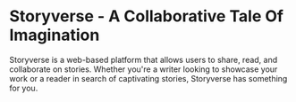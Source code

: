 # Storyverse - A Collaborative Tale Of Imagination
Storyverse is a web-based platform that allows users to share, read, and collaborate on stories. Whether you're a writer looking to showcase your work or a reader in search of captivating stories, Storyverse has something for you.

